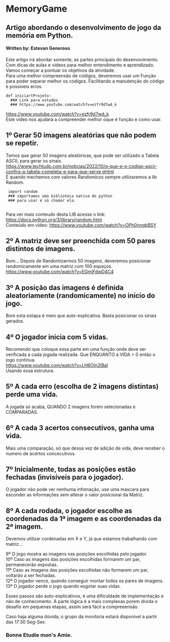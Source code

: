 # MemoryGame
## Artigo abordando o desenvolvimento de jogo da memória em Python.
#### Written by: Estevan Generoso

Este artigo irá abordar somente, as partes principais do desenvovimento. Com dicas de aulas e vídeos para melhor entendimento e aprendizado.</br>
Vamos começar a pontuar os objetivos da atividade.</br>
Para uma melhor compreensão de códigos, deveremos usar um Função para poder separar melhor os códigos. Facilitando a manutenção do código e possiveis erros.</br>

`````
def iniciartProjeto:
  ### Link para estudos
  ### https://www.youtube.com/watch?v=ezfr9d7wd_k
`````
https://www.youtube.com/watch?v=ezfr9d7wd_k </br>
Este vídeo nos ajudará a compreender melhor oque é função e como usar.


1º Gerar 50 imagens aleatórias que não podem se repetir.
---
Temos que gerar 50 imagens aleatórioas, que pode ser utilizado a Tabela ASCII, para gerar os sinais.</br>
https://www.techtudo.com.br/noticias/2022/10/o-que-e-o-codigo-ascii-confira-a-tabela-completa-e-para-que-serve.ghtml </br>
E quando mechemos com valores Randomicos sempre utilizaremos a lib Random.
`````
 import random
 ### importamos uma biblioteca nativa do python
 ### para usar é só chamar ela.
 
`````
Para ver  mais conteudo desta LIB acesse o link: https://docs.python.org/3/library/random.html </br>
Conteúdo em vídeo: https://www.youtube.com/watch?v=OPh0nngbBSY </br>

2º A matriz deve ser preenchida com 50 pares distintos de imagens.
---
Bom... Depois de Randomizarmos 50 imagens, deveremos posicionar randomicamente em uma matriz com 100 espaços.</br>
https://www.youtube.com/watch?v=EGmlFdwD4C4 </br>

3º A posição das imagens é definida aleatoriamente (randomicamente) no início do jogo.
---
Bom esta estapa é meio que auto-explicativa. Basta posicionar os sinais gerados.</br>

4º O jogador inicia com 5 vidas.
---
Recomendo que coloque essa parte em uma função onde deve ser verificada a cada jogada realizada. Que ENQUANTO a VIDA > 0 então o jogo continua.</br>
https://www.youtube.com/watch?v=LH6OIn2lBaI </br>
Usando essa estrutura.

5º A cada erro (escolha de 2 imagens distintas) perde uma vida. 
---
A jogada só acaba, QUANDO 2 imagens forem selecionadas e COMPARADAS.

6º A cada 3 acertos consecutivos, ganha uma vida. 
---
Mais uma comparação, só que dessa vez de adição de vida, deve receber o numero de acertos concecutivos.

7º Inicialmente, todas as posições estão fechadas (invisíveis para o jogador). 
---
O jogador não pode ver nenhuma infomação, use uma mascara para esconder as informações sem alterar o valor posicional da Matriz.

8º A cada rodada, o jogador escolhe as coordenadas da 1ª imagem e as coordenadas da 2ª imagem.
---
Devemos utilizar cordenadas em X e Y, já que estamos trabalhando com matriz...</br>

9º O jogo mostra as imagens nas posições escolhidas pelo jogador.</br>
10º Caso as imagens das posições escolhidas formarem um par, permanecerão expostas.</br>
11º Caso as imagens das posições escolhidas não formarem um par, voltarão a ser fechadas.</br>
12º O jogador vence, quando conseguir montar todos os pares de imagens.</br>
13º O jogador perde o jogo quando esgotar suas vidas. </br>

Esses passos são auto-explicativos, é uma dificuldade de implementação e não de conhecimento. A parte lógica é a mais complexas porem divida o desafio em pequenas etapas, assim será fácil a compreeensão.</br>


Caso haja alguma dúvida, o grupo da monitoria estará disponivel a partir das 17:30 Seg-Sex.</br>
### Bonne Etudie mon's Amie.
